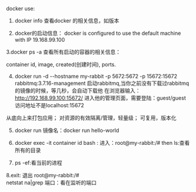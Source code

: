 docker use:
1. docker info  查看docker 的相关信息，如版本

2. docker的启动信息：
docker is configured to use the default
machine with IP 19.168.99.100

3.docker ps -a  查看所有启动的容器的相关信息：

container id, image, created(创建时间),
ports.

4. docker run -d --hostname my-rabbit -p 5672:5672 -p 15672:15672 rabbitmq:3.7.16-management
启动rabbitmq,当你之前没有下载过rabbitmq的镜像的时候，等几秒，会自动下载他
在浏览器输入： http://192.168.99.100:15672/ 
进入他的管理页面，需要登陆：guest/guest
访问地址不是localhost:15672

从底向上来打包应用； 对资源的有效隔离/管理，轻量级； 可复用，版本化

5. docker run 镜像名：docker run hello-world

6. docker exec -it container id bash : 进入：root@my-rabbit:/#
 then ls:查看所有的目录

7. ps -ef:看当前的进程

8.exit: 退出 root@my-rabbit:/#  
netstat na|grep 端口：看在监听的端口